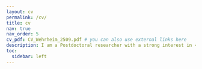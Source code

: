 ```yaml
---
layout: cv
permalink: /cv/
title: cv
nav: true
nav_order: 5
cv_pdf: CV_Wehrheim_2509.pdf # you can also use external links here
description: I am a Postdoctoral researcher with a strong interest in <span style='color:#2397ba'> <b> applying deep learning to model cognitive and perceptual processes in the brain </b> </span>. My work focuses on investigating neural functions associated with <span style='color:#2397ba'><b> perceptual and cognitive features </b></span>, how the <span style='color:#2397ba'><b> prefrontal cortex shapes perception</b></span>, and how information is <span style='color:#2397ba'><b> geometrically structured </b> </span> in brains and artificial neural networks. By combining experimental data analysis, geometric measures, and computational modeling, I aim to uncover core organizing principles of brain computation.
toc:
  sidebar: left
---
```

